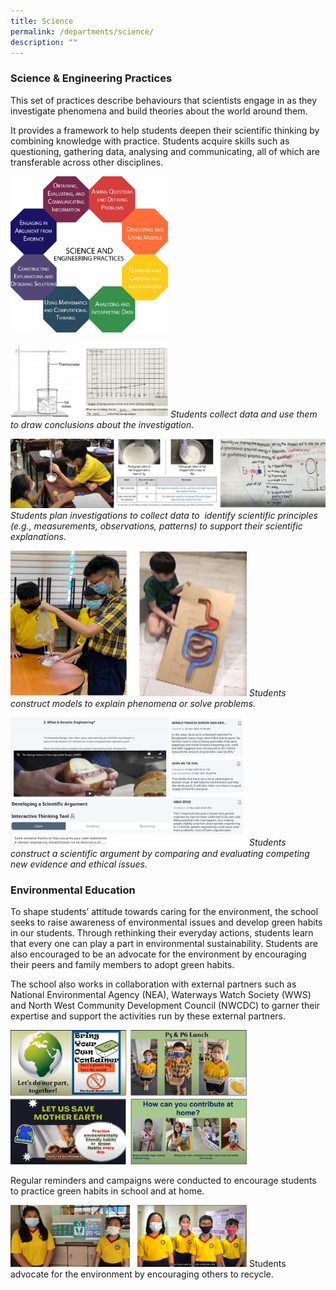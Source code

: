 ```yaml
---
title: Science
permalink: /departments/science/
description: ""
---
```

### Science & Engineering Practices

This set of practices describe behaviours that scientists engage in as they investigate phenomena and build theories about the world around them. 


It provides a framework to help students deepen their scientific thinking by combining knowledge with practice. Students acquire skills such as questioning, gathering data, analysing and communicating, all of which are transferable across other disciplines.

<img src="/images/Picture2.jpg" 
     style="width:50%">

<img src="/images/Picture3.jpg" 
     style="width:50%">
<i>Students collect data and use them to draw conclusions about the investigation.</i>

![](/images/Picture4.jpg)
<i>Students plan investigations to collect data to  identify scientific principles  (e.g., measurements, observations, patterns) to support their scientific explanations.</i>

<img src="/images/Picture5.jpg" 
     style="width:75%">
<i>Students construct models to explain phenomena or solve problems.</i>

<img src="/images/Picture6.jpg" 
     style="width:75%">
<i>Students construct a scientific argument by comparing and evaluating competing new evidence and ethical issues.</i>

### Environmental Education

To shape students’ attitude towards caring for the environment, the school seeks to raise awareness of environmental issues and develop green habits in our students. Through rethinking their everyday actions, students learn that every one can play a part in environmental sustainability. Students are also encouraged to be an advocate for the environment by encouraging their peers and family members to adopt green habits.

The school also works in collaboration with external partners such as National Environmental Agency (NEA), Waterways Watch Society (WWS) and North West Community Development Council (NWCDC) to garner their expertise and support the activities run by these external partners.


<img src="/images/Picture7.jpg" 
     style="width:75%">
		 
Regular reminders and campaigns were conducted to encourage students to practice green habits in school and at home.

<img src="/images/Picture8.jpg" 
     style="width:75%">
Students advocate for the environment by encouraging others to recycle.